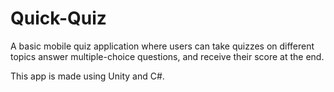 # Quick-Quiz
A basic mobile quiz application where users can take quizzes on  different topics answer multiple-choice questions, and receive their score at  the end.

This app is made using Unity and C#.
